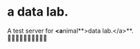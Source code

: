 # a data lab.
A test server for  **\<a**nimal**\>data lab.\</a\>**.  
:dog::cat::rabbit::pig::cow::horse::sheep::chicken::rooster::dragon:
